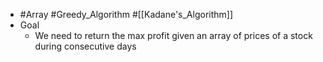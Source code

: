- #Array #Greedy_Algorithm #[[Kadane's_Algorithm]]
- Goal
	- We need to return the max profit given an array of prices of a stock during consecutive days